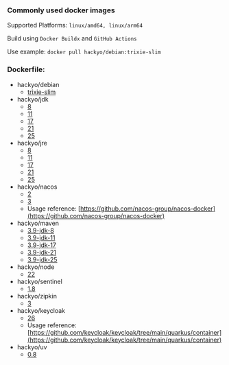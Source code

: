 ### Commonly used docker images

Supported Platforms: `linux/amd64, linux/arm64`

Build using `Docker Buildx` and `GitHub Actions`

Use example: `docker pull hackyo/debian:trixie-slim`

### Dockerfile:

- hackyo/debian
    - [trixie-slim](https://github.com/hackyoMa/docker-image/blob/debian-trixie-slim/Dockerfile)
- hackyo/jdk
    - [8](https://github.com/hackyoMa/docker-image/blob/jdk-8/Dockerfile)
    - [11](https://github.com/hackyoMa/docker-image/blob/jdk-11/Dockerfile)
    - [17](https://github.com/hackyoMa/docker-image/blob/jdk-17/Dockerfile)
    - [21](https://github.com/hackyoMa/docker-image/blob/jdk-21/Dockerfile)
    - [25](https://github.com/hackyoMa/docker-image/blob/jdk-25/Dockerfile)
- hackyo/jre
    - [8](https://github.com/hackyoMa/docker-image/blob/jre-8/Dockerfile)
    - [11](https://github.com/hackyoMa/docker-image/blob/jre-11/Dockerfile)
    - [17](https://github.com/hackyoMa/docker-image/blob/jre-17/Dockerfile)
    - [21](https://github.com/hackyoMa/docker-image/blob/jre-21/Dockerfile)
    - [25](https://github.com/hackyoMa/docker-image/blob/jre-25/Dockerfile)
- hackyo/nacos
    - [2](https://github.com/hackyoMa/docker-image/blob/nacos-2/Dockerfile)
    - [3](https://github.com/hackyoMa/docker-image/blob/nacos-3/Dockerfile)
    - Usage reference: [https://github.com/nacos-group/nacos-docker](https://github.com/nacos-group/nacos-docker)
- hackyo/maven
    - [3.9-jdk-8](https://github.com/hackyoMa/docker-image/blob/maven-3.9-jdk-8/Dockerfile)
    - [3.9-jdk-11](https://github.com/hackyoMa/docker-image/blob/maven-3.9-jdk-11/Dockerfile)
    - [3.9-jdk-17](https://github.com/hackyoMa/docker-image/blob/maven-3.9-jdk-17/Dockerfile)
    - [3.9-jdk-21](https://github.com/hackyoMa/docker-image/blob/maven-3.9-jdk-21/Dockerfile)
    - [3.9-jdk-25](https://github.com/hackyoMa/docker-image/blob/maven-3.9-jdk-25/Dockerfile)
- hackyo/node
    - [22](https://github.com/hackyoMa/docker-image/blob/node-22/Dockerfile)
- hackyo/sentinel
    - [1.8](https://github.com/hackyoMa/docker-image/blob/sentinel-1.8/Dockerfile)
- hackyo/zipkin
    - [3](https://github.com/hackyoMa/docker-image/blob/zipkin-3/Dockerfile)
- hackyo/keycloak
    - [26](https://github.com/hackyoMa/docker-image/blob/keycloak-26/Dockerfile)
    - Usage reference: [https://github.com/keycloak/keycloak/tree/main/quarkus/container](https://github.com/keycloak/keycloak/tree/main/quarkus/container)
- hackyo/uv
    - [0.8](https://github.com/hackyoMa/docker-image/blob/uv-0.8/Dockerfile)
